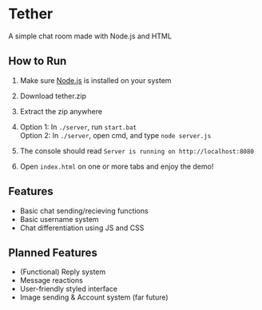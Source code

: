 # Tether
 A simple chat room made with Node.js and HTML

## How to Run
1. Make sure [Node.js](https://nodejs.org/en) is installed on your system

2. Download tether.zip

3. Extract the zip anywhere

4. Option 1: In `./server`, run `start.bat` \
 Option 2: In `./server`, open cmd, and type `node server.js`

5. The console should read `Server is running on http://localhost:8080`

6. Open `index.html` on one or more tabs and enjoy the demo!


## Features
- Basic chat sending/recieving functions
- Basic username system
- Chat differentiation using JS and CSS

## Planned Features
- (Functional) Reply system
- Message reactions
- User-friendly styled interface
- Image sending & Account system (far future)
